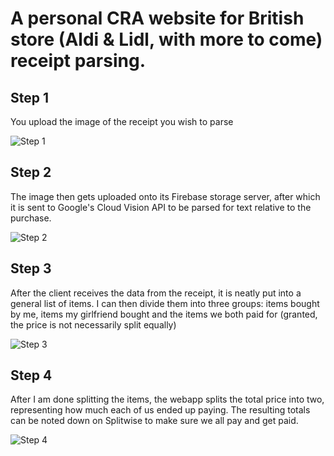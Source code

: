 # A personal CRA website for British store (Aldi & Lidl, with more to come) receipt parsing.

## Step 1

You upload the image of the receipt you wish to parse

![Step 1](https://firebasestorage.googleapis.com/v0/b/shoppers-34476.appspot.com/o/Step_1.png?alt=media&token=f2aa1a78-9fae-4eec-a81f-31b72149f12a)

## Step 2

The image then gets uploaded onto its Firebase storage server, after which it is sent to Google's Cloud Vision API to be parsed for text relative to the purchase.

![Step 2](https://firebasestorage.googleapis.com/v0/b/shoppers-34476.appspot.com/o/Step_2.png?alt=media&token=9fa12916-91bc-4a91-a12a-b62eb5ad1f35)

## Step 3

After the client receives the data from the receipt, it is neatly put into a general list of items. I can then divide them into three groups: items bought by me, items my girlfriend bought and the items we both paid for (granted, the price is not necessarily split equally)

![Step 3](https://firebasestorage.googleapis.com/v0/b/shoppers-34476.appspot.com/o/Step_3.png?alt=media&token=a3603512-ea56-4cb2-885e-c7c1b0ac03af)

## Step 4

After I am done splitting the items, the webapp splits the total price into two, representing how much each of us ended up paying. The resulting totals can be noted down on Splitwise to make sure we all pay and get paid.

![Step 4](https://firebasestorage.googleapis.com/v0/b/shoppers-34476.appspot.com/o/Step_4.png?alt=media&token=25cf9102-9c00-470d-b582-62d69387f118)
